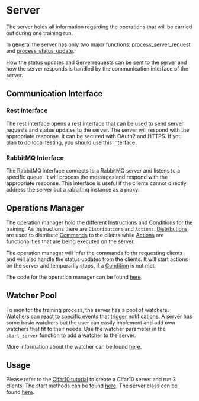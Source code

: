 # Server

The server holds all information regarding the operations that will be carried out during one training run.

In general the server has only two major functions: [process_server_request](../theoden/topology/server.py) and [process_status_update](../theoden/topology/server.py). 

How the status updates and [Serverrequests](./SERVERREQUESTS.md) can be sent to the server and how the server responds is handled by the communication interface of the server. 

## Communication Interface

### Rest Interface

The rest interface opens a rest interface that can be used to send server requests and status updates to the server. The server will respond with the appropriate response.
It can be secured with OAuth2 and HTTPS. If you plan to do local testing, you should use this interface.

### RabbitMQ Interface

The RabbitMQ interface connects to a RabbitMQ server and listens to a specific queue. It will process the messages and respond with the appropriate response. This interface is useful if the clients cannot directly address the server but a rabbitmq instance as a proxy.

## Operations Manager

The operation manager hold the different Instructions and Conditions for the training. As instructions there are `Distributions` and `Actions`.
[Distributions](./DISTRIBUTIONS.md) are used to distribute [Commands](./COMMANDS.md) to the clients while [Actions](./ACTIONS.md) are functionalities that are being executed on the server.

The operation manager will infer the commands fo thr requesting clients and will also handle the status updates from the clients. It will start actions on the server and temporarily stops, if a [Condition](./CONDITIONS.md) is not met.

The code for the operation manager can be found [here](../theoden/topology/manager.py).
## Watcher Pool
To monitor the training process, the server has a pool of watchers. Watchers can react to specific events that trigger notifications.
A server has some basic watchers but the user can easily implement and add own watchers that fit to their needs. Use the watcher parameter in the `start_server` function to add a watcher to the server.

More information about the watcher can be found [here](./WATCHER.md).

## Usage

Please refer to the [Cifar10 tutorial](./tutorial/01_cifar10_run/) to create a Cifar10 server and run 3 clients.
The start methods can be found [here](../theoden/start.py). The server class can be found [here](../theoden/topology/server.py).